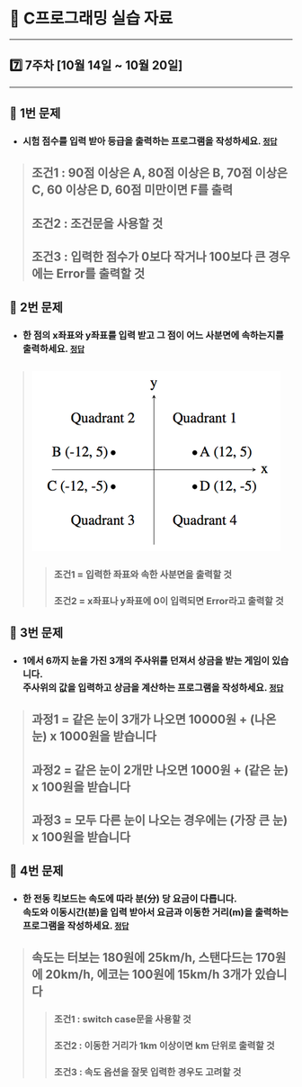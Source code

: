 # 📝 C프로그래밍 실습 자료
<hr/>

## 7️⃣ 7주차 [10월 14일 ~ 10월 20일]
<hr/>

## 📖 1번 문제
- ### 시험 점수를 입력 받아 등급을 출력하는 프로그램을 작성하세요. [`정답`](./practice_1.c)
> ## 조건1 : 90점 이상은 A, 80점 이상은 B, 70점 이상은 C, 60 이상은 D, 60점 미만이면 F를 출력
> ## 조건2 : 조건문을 사용할 것
> ## 조건3 : 입력한 점수가 0보다 작거나 100보다 큰 경우에는 Error를 출력할 것

## 📖 2번 문제
- ### 한 점의 x좌표와 y좌표를 입력 받고 그 점이 어느 사분면에 속하는지를 출력하세요. [`정답`](./practice_2.c)
> ## ![img.png](img.png)
>> ### 조건1 = 입력한 좌표와 속한 사분면을 출력할 것
>> ### 조건2 = x좌표나 y좌표에 0이 입력되면 Error라고 출력할 것

## 📖 3번 문제
- ### 1에서 6까지 눈을 가진 3개의 주사위를 던져서 상금을 받는 게임이 있습니다.<br>주사위의 값을 입력하고 상금을 계산하는 프로그램을 작성하세요. [`정답`](./practice_3.c)
> ## 과정1 = 같은 눈이 3개가 나오면 10000원 + (나온 눈) x 1000원을 받습니다
> ## 과정2 = 같은 눈이 2개만 나오면 1000원 + (같은 눈) x 100원을 받습니다
> ## 과정3 = 모두 다른 눈이 나오는 경우에는 (가장 큰 눈) x 100원을 받습니다

## 📖 4번 문제
- ### 한 전동 킥보드는 속도에 따라 분(分) 당 요금이 다릅니다.<br>속도와 이동시간(분)을 입력 받아서 요금과 이동한 거리(m)을 출력하는 프로그램을 작성하세요. [`정답`](./practice_4.c)
> ## 속도는 터보는 180원에 25km/h, 스탠다드는 170원에 20km/h, 에코는 100원에 15km/h 3개가 있습니다
>> ### 조건1 : switch case문을 사용할 것
>> ### 조건2 : 이동한 거리가 1km 이상이면 km 단위로 출력할 것
>> ### 조건3 : 속도 옵션을 잘못 입력한 경우도 고려할 것